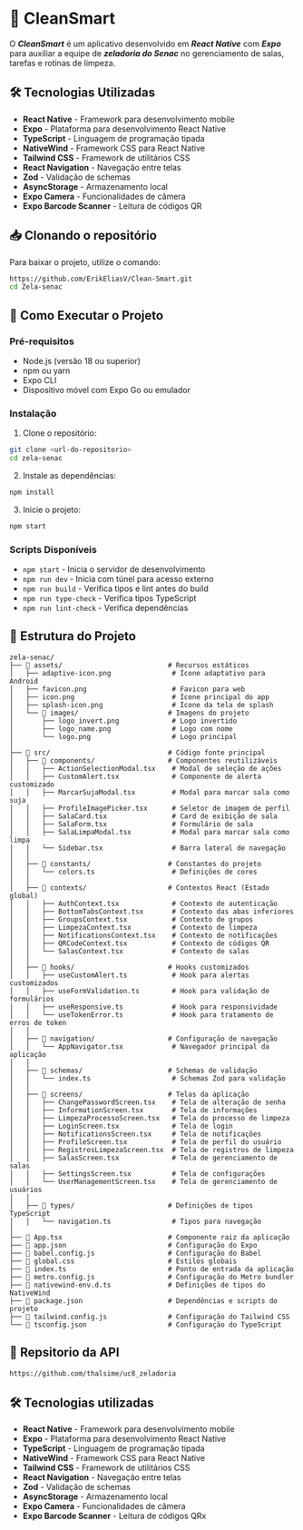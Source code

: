 # 🧹 CleanSmart

O ***CleanSmart*** é um aplicativo desenvolvido em ***React Native*** com ***Expo*** para auxiliar a equipe de ***zeladoria do Senac*** no gerenciamento de salas, tarefas e rotinas de limpeza.

## 🛠️ Tecnologias Utilizadas

- **React Native** - Framework para desenvolvimento mobile
- **Expo** - Plataforma para desenvolvimento React Native
- **TypeScript** - Linguagem de programação tipada
- **NativeWind** - Framework CSS para React Native
- **Tailwind CSS** - Framework de utilitários CSS
- **React Navigation** - Navegação entre telas
- **Zod** - Validação de schemas
- **AsyncStorage** - Armazenamento local
- **Expo Camera** - Funcionalidades de câmera
- **Expo Barcode Scanner** - Leitura de códigos QR

## 📥 Clonando o repositório

Para baixar o projeto, utilize o comando:

```bash
https://github.com/ErikEliasV/Clean-Smart.git
cd Zela-senac
```

## 🚀 Como Executar o Projeto

### Pré-requisitos

- Node.js (versão 18 ou superior)
- npm ou yarn
- Expo CLI
- Dispositivo móvel com Expo Go ou emulador

### Instalação

1. Clone o repositório:
```bash
git clone <url-do-repositorio>
cd zela-senac
```

2. Instale as dependências:
```bash
npm install
```

3. Inicie o projeto:
```bash
npm start
```

### Scripts Disponíveis

- `npm start` - Inicia o servidor de desenvolvimento
- `npm run dev` - Inicia com túnel para acesso externo
- `npm run build` - Verifica tipos e lint antes do build
- `npm run type-check` - Verifica tipos TypeScript
- `npm run lint-check` - Verifica dependências



## 📁 Estrutura do Projeto

```
zela-senac/
├── 📁 assets/                          # Recursos estáticos
│   ├── adaptive-icon.png               # Ícone adaptativo para Android
│   ├── favicon.png                     # Favicon para web
│   ├── icon.png                        # Ícone principal do app
│   ├── splash-icon.png                 # Ícone da tela de splash
│   └── 📁 images/                      # Imagens do projeto
│       ├── logo_invert.png             # Logo invertido
│       ├── logo_name.png               # Logo com nome
│       └── logo.png                    # Logo principal
│
├── 📁 src/                             # Código fonte principal
│   ├── 📁 components/                  # Componentes reutilizáveis
│   │   ├── ActionSelectionModal.tsx    # Modal de seleção de ações
│   │   ├── CustomAlert.tsx             # Componente de alerta customizado
│   │   ├── MarcarSujaModal.tsx         # Modal para marcar sala como suja
│   │   ├── ProfileImagePicker.tsx      # Seletor de imagem de perfil
│   │   ├── SalaCard.tsx                # Card de exibição de sala
│   │   ├── SalaForm.tsx                # Formulário de sala
│   │   ├── SalaLimpaModal.tsx          # Modal para marcar sala como limpa
│   │   └── Sidebar.tsx                 # Barra lateral de navegação
│   │
│   ├── 📁 constants/                   # Constantes do projeto
│   │   └── colors.ts                   # Definições de cores
│   │
│   ├── 📁 contexts/                    # Contextos React (Estado global)
│   │   ├── AuthContext.tsx             # Contexto de autenticação
│   │   ├── BottomTabsContext.tsx       # Contexto das abas inferiores
│   │   ├── GroupsContext.tsx           # Contexto de grupos
│   │   ├── LimpezaContext.tsx          # Contexto de limpeza
│   │   ├── NotificationsContext.tsx    # Contexto de notificações
│   │   ├── QRCodeContext.tsx           # Contexto de códigos QR
│   │   └── SalasContext.tsx            # Contexto de salas
│   │
│   ├── 📁 hooks/                       # Hooks customizados
│   │   ├── useCustomAlert.ts           # Hook para alertas customizados
│   │   ├── useFormValidation.ts        # Hook para validação de formulários
│   │   ├── useResponsive.ts            # Hook para responsividade
│   │   └── useTokenError.ts            # Hook para tratamento de erros de token
│   │
│   ├── 📁 navigation/                  # Configuração de navegação
│   │   └── AppNavigator.tsx            # Navegador principal da aplicação
│   │
│   ├── 📁 schemas/                     # Schemas de validação
│   │   └── index.ts                    # Schemas Zod para validação
│   │
│   ├── 📁 screens/                     # Telas da aplicação
│   │   ├── ChangePasswordScreen.tsx    # Tela de alteração de senha
│   │   ├── InformationScreen.tsx       # Tela de informações
│   │   ├── LimpezaProcessoScreen.tsx   # Tela do processo de limpeza
│   │   ├── LoginScreen.tsx             # Tela de login
│   │   ├── NotificationsScreen.tsx     # Tela de notificações
│   │   ├── ProfileScreen.tsx           # Tela de perfil do usuário
│   │   ├── RegistrosLimpezaScreen.tsx  # Tela de registros de limpeza
│   │   ├── SalasScreen.tsx             # Tela de gerenciamento de salas
│   │   ├── SettingsScreen.tsx          # Tela de configurações
│   │   └── UserManagementScreen.tsx    # Tela de gerenciamento de usuários
│   │
│   ├── 📁 types/                       # Definições de tipos TypeScript
│   │   └── navigation.ts               # Tipos para navegação
│
├── 📄 App.tsx                          # Componente raiz da aplicação
├── 📄 app.json                         # Configuração do Expo
├── 📄 babel.config.js                  # Configuração do Babel
├── 📄 global.css                       # Estilos globais
├── 📄 index.ts                         # Ponto de entrada da aplicação
├── 📄 metro.config.js                  # Configuração do Metro bundler
├── 📄 nativewind-env.d.ts              # Definições de tipos do NativeWind
├── 📄 package.json                     # Dependências e scripts do projeto
├── 📄 tailwind.config.js               # Configuração do Tailwind CSS
└── 📄 tsconfig.json                    # Configuração do TypeScript
```   

## 🛜 Repsitorio da API

   ```bash
   https://github.com/thalsime/uc8_zeladoria
   ```

## 🛠️ Tecnologias utilizadas

- **React Native** - Framework para desenvolvimento mobile
- **Expo** - Plataforma para desenvolvimento React Native
- **TypeScript** - Linguagem de programação tipada
- **NativeWind** - Framework CSS para React Native
- **Tailwind CSS** - Framework de utilitários CSS
- **React Navigation** - Navegação entre telas
- **Zod** - Validação de schemas
- **AsyncStorage** - Armazenamento local
- **Expo Camera** - Funcionalidades de câmera
- **Expo Barcode Scanner** - Leitura de códigos QRx
